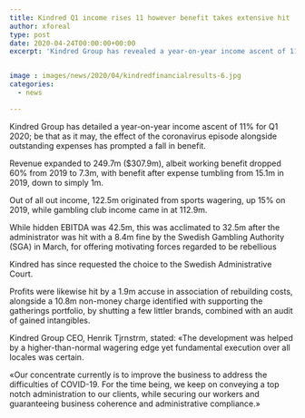 ```yaml
---
title: Kindred Q1 income rises 11 however benefit takes extensive hit
author: xforeal 
type: post
date: 2020-04-24T00:00:00+00:00
excerpt: 'Kindred Group has revealed a year-on-year income ascent of 11&amp;percnt; for Q1 2020; notwithstanding, the effect of the coronavirus flare-up alongside outstanding expenses has prompted a fall in profit '


image : images/news/2020/04/kindredfinancialresults-6.jpg
categories:
  - news

---
```

Kindred Group has detailed a year-on-year income ascent of 11&percnt; for Q1 2020; be that as it may, the effect of the coronavirus episode alongside outstanding expenses has prompted a fall in benefit. 

Revenue expanded to 249.7m ($307.9m), albeit working benefit dropped 60&percnt; from 2019 to 7.3m, with benefit after expense tumbling from 15.1m in 2019, down to simply 1m. 

Out of all out income, 122.5m originated from sports wagering, up 15&percnt; on 2019, while gambling club income came in at 112.9m. 

While hidden EBITDA was 42.5m, this was acclimated to 32.5m after the administrator was hit with a 8.4m fine by the Swedish Gambling Authority (SGA) in March, for offering motivating forces regarded to be rebellious 

Kindred has since requested the choice to the Swedish Administrative Court. 

Profits were likewise hit by a 1.9m accuse in association of rebuilding costs, alongside a 10.8m non-money charge identified with supporting the gatherings portfolio, by shutting a few littler brands, combined with an audit of gained intangibles. 

Kindred Group CEO, Henrik Tjrnstrm, stated: &#171;The development was helped by a higher-than-normal wagering edge yet fundamental execution over all locales was certain. 

&#171;Our concentrate currently is to improve the business to address the difficulties of COVID-19. For the time being, we keep on conveying a top notch administration to our clients, while securing our workers and guaranteeing business coherence and administrative compliance.&#187;